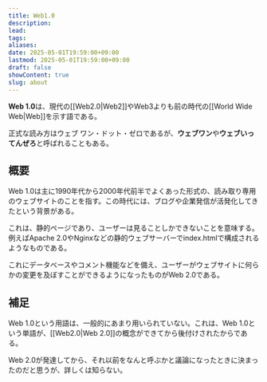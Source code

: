 ```yaml
---
title: Web1.0
description: 
lead: 
tags: 
aliases: 
date: 2025-05-01T19:59:00+09:00
lastmod: 2025-05-01T19:59:00+09:00
draft: false
showContent: true
slug: about
---
```

**Web 1.0**は、現代の[[Web2.0|Web2]]やWeb3よりも前の時代の[[World Wide Web|Web]]を示す語である。

正式な読み方はウェブ ワン・ドット・ゼロであるが、**ウェブワン**や**ウェブいってんぜろ**と呼ばれることもある。
## 概要
Web 1.0は主に1990年代から2000年代前半でよくあった形式の、読み取り専用のウェブサイトのことを指す。この時代には、ブログや企業発信が活発化してきたという背景がある。

これは、静的ページであり、ユーザーは見ることしかできないことを意味する。例えばApache 2.0やNginxなどの静的ウェブサーバーでindex.htmlで構成されるようなものである。

これにデータベースやコメント機能などを備え、ユーザーがウェブサイトに何らかの変更を及ぼすことができるようになったものがWeb 2.0である。

## 補足
Web 1.0という用語は、一般的にあまり用いられていない。これは、Web 1.0という単語が、[[Web2.0|Web 2.0]]の概念ができてから後付けされたからである。

Web 2.0が発達してから、それ以前をなんと呼ぶかと議論になったときに決まったのだと思うが、詳しくは知らない。
